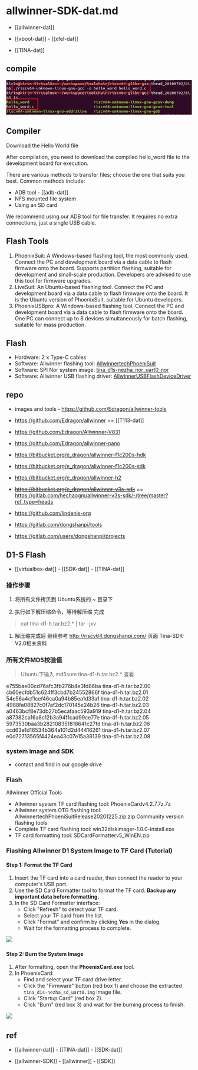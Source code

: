 
# allwinner-SDK-dat.md

- [[allwinner-dat]]

- [[xboot-dat]] - [[xfel-dat]]

- [[TINA-dat]]




## compile

![](2025-07-15-01-47-37.png)



## Compiler

Download the Hello World file

After compilation, you need to download the compiled hello_word file to the development board for execution.

There are various methods to transfer files; choose the one that suits you best. Common methods include:

- ADB tool - [[adb-dat]]
- NFS mounted file system
- Using an SD card

We recommend using our ADB tool for file transfer. It requires no extra connections, just a single USB cable.

## Flash Tools

1. PhoenixSuit: A Windows-based flashing tool, the most commonly used. Connect the PC and development board via a data cable to flash firmware onto the board. Supports partition flashing, suitable for development and small-scale production. Developers are advised to use this tool for firmware upgrades.
2. LiveSuit: An Ubuntu-based flashing tool. Connect the PC and development board via a data cable to flash firmware onto the board. It is the Ubuntu version of PhoenixSuit, suitable for Ubuntu developers.
3. PhoenixUSBpro: A Windows-based flashing tool. Connect the PC and development board via a data cable to flash firmware onto the board. One PC can connect up to 8 devices simultaneously for batch flashing, suitable for mass production.

## Flash

- Hardware: 2 x Type-C cables  
- Software: Allwinner flashing tool: [AllwinnertechPhoeniSuit](https://gitlab.com/dongshanpi/tools/-/raw/main/AllwinnertechPhoeniSuit.zip)  
- Software: SPI Nor system image: [tina_d1s-nezha_nor_uart0_nor](https://gitlab.com/dongshanpi/tools/-/raw/main/tina_d1s-nezha_nor_uart0_nor.zip)  
- Software: Allwinner USB flashing driver: [AllwinnerUSBFlashDeviceDriver](https://gitlab.com/dongshanpi/tools/-/raw/main/AllwinnerUSBFlashDeviceDriver.zip)




## repo 

- images and tools - https://github.com/Edragon/allwinner-tools


- https://github.com/Edragon/allwinner == [[T113-dat]]
- https://github.com/Edragon/Allwinner-V831
- https://github.com/Edragon/allwinner-nano

- https://bitbucket.org/e_dragon/allwinner-f1c200s-hdk
- https://bitbucket.org/e_dragon/allwinner-f1c200s-sdk
- https://bitbucket.org/e_dragon/allwinner-h2


- ~~https://bitbucket.org/e_dragon/allwinner-v3s-sdk~~ == https://gitlab.com/hechaogm/allwinner-v3s-sdk/-/tree/master?ref_type=heads

- https://github.com/lindenis-org

- https://gitlab.com/dongshanpi/tools
- https://gitlab.com/users/dongshanpi/projects


## D1-S Flash 

- [[virtualbox-dat]] - [[SDK-dat]] - [[TINA-dat]]

### 操作步骤

1. 将所有文件拷贝到 Ubuntu系统的 ~ 目录下

2. 执行如下解压缩命令，等待解压缩 完成

>   cat tina-d1-h.tar.bz2.* | tar -jxv
> 
1. 解压缩完成后 继续参考 http://riscv64.dongshanpi.com/ 页面 Tina-SDK-V2.0相关资料

### 所有文件MD5校验值

> Ubuntu下输入 md5sum tina-d1-h.tar.bz2.* 查看

e755bae00cd76afc3fb276b4e3fd86ba  tina-d1-h.tar.bz2.00
cb60ecfdb51c624ff3cbd7b24552866f  tina-d1-h.tar.bz2.01
54e56a4cf1cef46ca0a94b85ea1d33a1  tina-d1-h.tar.bz2.02
4988fa08827c0f7af2dc170145e24b26  tina-d1-h.tar.bz2.03
a0463bcf8e73db27b5ecafaac593a919  tina-d1-h.tar.bz2.04
a87382ca16a8c12b3a94f1cad99ce77e  tina-d1-h.tar.bz2.05
5973530baa3b282108351818641c27fd  tina-d1-h.tar.bz2.06
ccd63e1d16534b364a101d2d44416261  tina-d1-h.tar.bz2.07
e0d72713565f4424ea43c07e15a38139  tina-d1-h.tar.bz2.08


### system image and SDK 

- contact and find in our google drive 

### Flash

Allwinner Official Tools
- Allwinner system TF card flashing tool: PhoenixCardv4.2.7.7z.7z
- Allwinner system OTG flashing tool: AllwinnertechPhoeniSuitRelease20201225.zip.zip
Community version flashing tools
- Complete TF card flashing tool: win32diskimager-1.0.0-install.exe
- TF card formatting tool: SDCardFormatterv5_WinEN.zip

### Flashing Allwinner D1 System Image to TF Card (Tutorial)

#### Step 1: Format the TF Card

1. Insert the TF card into a card reader, then connect the reader to your computer's USB port.
2. Use the SD Card Formatter tool to format the TF card. **Backup any important data before formatting.**
3. In the SD Card Formatter interface:
    - Click "Refresh" to detect your TF card.
    - Select your TF card from the list.
    - Click "Format" and confirm by clicking **Yes** in the dialog.
    - Wait for the formatting process to complete.

![](2025-08-08-12-22-26.png)

#### Step 2: Burn the System Image

1. After formatting, open the **PhoenixCard.exe** tool.
2. In PhoenixCard:
    - Find and select your TF card drive letter.
    - Click the "Firmware" button (red box 1) and choose the extracted `tina_d1s-nezha_sd_uart0.img` image file.
    - Click "Startup Card" (red box 2).
    - Click "Burn" (red box 3) and wait for the burning process to finish.

![](2025-08-08-12-22-36.png)




## ref 

- [[allwinner-dat]] - [[TINA-dat]] - [[SDK-dat]]

- [[allwinner-SDK]] - [[allwinner]] - [[SDK]]